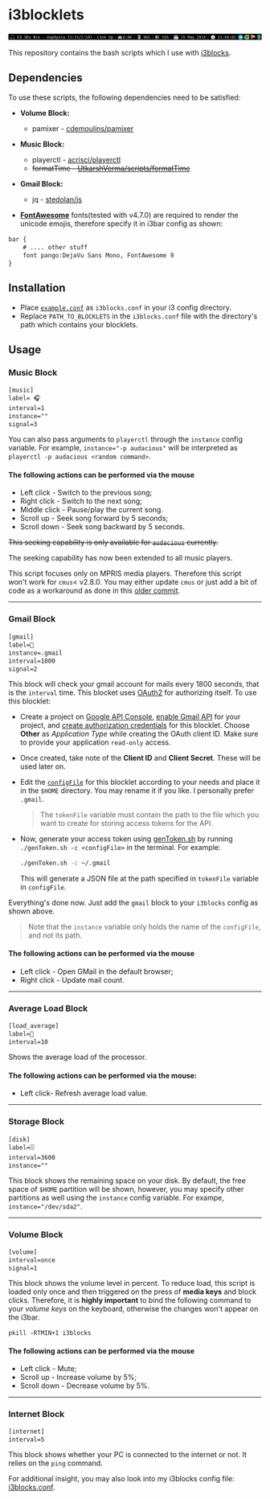 # i3blocklets
![Demo](/scrot.jpeg)

This repository contains the bash scripts which I use with [i3blocks](https://github.com/vivien/i3blocks).

## Dependencies
To use these scripts, the following dependencies need to be satisfied:

* **Volume Block:**
  - pamixer - [cdemoulins/pamixer](https://github.com/cdemoulins/pamixer)

* **Music Block:**
  - playerctl - [acrisci/playerctl](https://github.com/acrisci/playerctl)
  - ~~formatTime - [UtkarshVerma/scripts/formatTime](https://github.com/UtkarshVerma/scripts/blob/master/formatTime)~~

* **Gmail Block:**
  - jq - [stedolan/js](https://github.com/stedolan/jq)

* **[FontAwesome](https://fontawesome.com/)** fonts(tested with v4.7.0) are required to render the unicode emojis, therefore specify it in i3bar config as shown:
```
bar {
    # .... other stuff
    font pango:DejaVu Sans Mono, FontAwesome 9
}
```

## Installation
  * Place [`example.conf`](/resources/example.conf) as `i3blocks.conf` in your i3 config directory.
  * Replace `PATH_TO_BLOCKLETS` in the `i3blocks.conf` file with the directory's path which contains your blocklets.

## Usage
### Music Block
```
[music]
label= 🎧
interval=1
instance=""
signal=3
```
You can also pass arguments to `playerctl` through the `instance` config variable. For example, `instance="-p audacious"` will be interpreted as `playerctl -p audacious <random command>`.

#### The following actions can be performed via the mouse
* Left click - Switch to the previous song;
* Right click - Switch to the next song;
* Middle click - Pause/play the current song.
* Scroll up - Seek song forward by 5 seconds;
* Scroll down - Seek song backward by 5 seconds.

~~This seeking capability is only available for `audacious` currently.~~

The seeking capability has now been extended to all music players.

This script focuses only on MPRIS media players. Therefore this script won't work for `cmus`< v2.8.0. You may either update `cmus` or just add a bit of code as a workaround as done in this [older commit](https://github.com/UtkarshVerma/i3blocklets/blob/77ec353d01a12539edb3a3b211dd06f275807d2d/music).

---

### Gmail Block
```
[gmail]
label=📧
instance=.gmail
interval=1800
signal=2
```
This block will check your gmail account for mails every 1800 seconds, that is the `interval` time.
This blocket uses [OAuth2](https://oauth.net/2/) for authorizing itself. To use this blocklet:
* Create a project on [Google API Console](https://console.developers.google.com/), [enable Gmail API](https://developers.google.com/identity/protocols/OAuth2InstalledApp#enable-apis) for your project, and [create authorization credentials](https://developers.google.com/identity/protocols/OAuth2InstalledApp#creatingcred) for this blocklet. Choose **Other** as *Application Type* while creating the OAuth client ID. Make sure to provide your application `read-only` access.
* Once created, take note of the **Client ID** and **Client Secret**. These will be used later on.
* Edit the [`configFile`](/resources/gmail/configFile) for this blocklet according to your needs and place it in the `$HOME` directory. You may rename it if you like. I personally prefer `.gmail`.
  > The `tokenFile` variable must contain the path to the file which you want to create for storing access tokens for the API.
* Now, generate your access token using [genToken.sh](/resources/gmail/genToken.sh) by running `./genToken.sh -c <configFile>` in the terminal. For example:

  ```bash
  ./genToken.sh -c ~/.gmail
  ```
  This will generate a JSON file at the path specified in `tokenFile` variable in `configFile`.

Everything's done now. Just add the `gmail` block to your `i3blocks` config as shown above.
> Note that the `instance` variable only holds the name of the `configFile`, and not its path. 

#### The following actions can be performed via the mouse
* Left click - Open GMail in the default browser;
* Right click - Update mail count.

---

### Average Load Block
```
[load_average]
label=
interval=10
```
Shows the average load of the processor.

#### The following actions can be performed via the mouse:
* Left click- Refresh average load value.

---

### Storage Block
```
[disk]
label=🗄
interval=3600
instance=""
```
This block shows the remaining space on your disk. By default, the free space of `$HOME` partition will be shown, however, you may specify other partitions as well using the `instance` config variable. For exampe, `instance="/dev/sda2"`.

---

### Volume Block
```
[volume]
interval=once
signal=1
```
This block shows the volume level in percent. To reduce load, this script is loaded only once and then triggered on the press of **media keys** and block clicks. Therefore, it is **highly important** to bind the following command to your *volume keys* on the keyboard, otherwise the changes won't appear on the i3bar.
```
pkill -RTMIN+1 i3blocks
```
#### The following actions can be performed via the mouse
* Left click - Mute;
* Scroll up - Increase volume by 5%;
* Scroll down - Decrease volume by 5%.

---

### Internet Block
```
[internet]
interval=5
```
This block shows whether your PC is connected to the internet or not. It relies on the `ping` command.

For additional insight, you may also look into my i3blocks config file: [i3blocks.conf](https://github.com/UtkarshVerma/dotfiles/blob/master/i3/i3blocks.conf).
